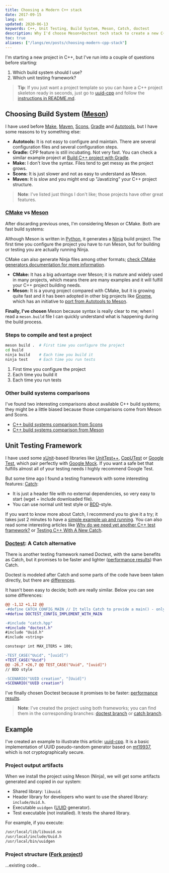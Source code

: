 ```yaml
---
title: Choosing a Modern C++ stack
date: 2017-09-15
lang: en
updated: 2020-06-13
keywords: C++, Unit Testing, Build System, Meson, Catch, doctest
description: Why I'd choose Meson+Doctest tech stack to create a new C++ project with a reusable and easy-to-run example.
toc: true
aliases: ["/langs/en/posts/choosing-modern-cpp-stack"]
---
```


I'm starting a new project in C++, but I've run into a couple of questions before starting:

1. Which build system should I use?  
2. Which unit testing framework?  

> **Tip**: If you just want a project template so you can have a C++ project skeleton ready in seconds, just go to [uuid-cpp](https://github.com/carlosvin/uuid-cpp) and follow the [instructions in README.md](https://github.com/carlosvin/uuid-cpp/blob/master/README.md).

## Choosing Build System ([Meson](https://mesonbuild.com/))

I have used before [Make](https://www.gnu.org/software/make/manual/make.html), [Maven](https://maven.apache.org/), [Scons](https://scons.org/), [Gradle](https://gradle.org/) and [Autotools](https://www.gnu.org/software/automake/manual/html_node/Autotools-Introduction.html), but I have some reasons to try something else:

- **Autotools:** It is not easy to configure and maintain. There are several configuration files and several configuration steps.
- **Gradle:** CPP feature is still incubating. Not very fast. You can check a similar example project at [Build C++ project with Gradle](/langs/en/posts/gradle-cpp).
- **Make:** I don't love the syntax. Files tend to get messy as the project grows.
- **Scons:** It is just slower and not as easy to understand as Meson.
- **Maven:** It is slow and you might end up "Javatizing" your C++ project structure.

> **Note**: I've listed just things I don't like; those projects have other great features.

### [CMake](https://cmake.org/) vs [Meson](https://mesonbuild.com/)

After discarding previous ones, I'm considering Meson or CMake. Both are fast build systems:

Although Meson is written in [Python](https://python.org/), it generates a [Ninja](https://ninja-build.org/) build project. The first time you configure the project you have to run Meson, but for building or testing you are actually running Ninja.

CMake can also generate Ninja files among other formats; [check CMake generators documentation for more information](https://cmake.org/cmake/help/latest/manual/cmake-generators.7.html).

- **CMake:** It has a big advantage over Meson; it is mature and widely used in many projects, which means there are many examples and it will fulfill your C++ project building needs.
- **Meson:** It is a young project compared with CMake, but it is growing quite fast and it has been adopted in other big projects like [Gnome](https://www.gnome.org/), which has an initiative to [port from Autotools to Meson](https://wiki.gnome.org/Initiatives/GnomeGoals/MesonPorting).

**Finally, I've chosen** Meson because syntax is really clear to me; when I read a `meson.build` file I can quickly understand what is happening during the build process.

### Steps to compile and test a project

```bash
meson build .  # First time you configure the project
cd build
ninja build    # Each time you build it
ninja test     # Each time you run tests
```

1. First time you configure the project  
2. Each time you build it  
3. Each time you run tests

### Other build systems comparisons

I've found two interesting comparisons about available C++ build systems; they might be a little biased because those comparisons come from Meson and Scons.

- [C++ build systems comparison from Scons](https://bitbucket.org/scons/scons/wiki/SconsVsOtherBuildTools)
- [C++ build systems comparison from Meson](https://mesonbuild.com/Simple-comparison.html)

## Unit Testing Framework

I have used some [xUnit](https://en.wikipedia.org/wiki/XUnit)-based libraries like [UnitTest++](https://github.com/unittest-cpp/unittest-cpp), [CppUTest](https://cpputest.github.io/) or [Google Test](https://github.com/google/googletest), which pair perfectly with [Google Mock](https://github.com/google/googletest/tree/master/googlemock). If you want a safe bet that fulfills almost all of your testing needs I highly recommend Google Test.

But some time ago I found a testing framework with some interesting features: [Catch](https://github.com/philsquared/Catch):

- It is just a header file with no external dependencies, so very easy to start (wget + include downloaded file).
- You can use normal unit test style or [BDD](https://en.wikipedia.org/wiki/Behavior-driven_development)-style.

If you want to know more about Catch, I recommend you to give it a try; it takes just 2 minutes to have a [simple example up and running](https://github.com/philsquared/Catch/blob/master/docs/tutorial.md#writing-tests). You can also read some interesting articles like [Why do we need yet another C++ test framework?](https://github.com/philsquared/Catch/blob/master/docs/why-catch.md) or [Testing C++ With A New Catch](https://blog.coldflake.com/posts/Testing-C++-with-a-new-Catch/).

### [Doctest](https://github.com/onqtam/doctest): A Catch alternative

There is another testing framework named Doctest, with the same benefits as Catch, but it promises to be faster and lighter ([performance results](/content/blog/serialization-java-serializable-externalizable.en.md)) than Catch.

Doctest is modeled after Catch and some parts of the code have been taken directly, but there are [differences](https://github.com/onqtam/doctest/blob/master/doc/markdown/faq.md#how-is-doctest-different-from-catch).

It hasn't been easy to decide; both are really similar. Below you can see some differences:

```diff
@@ -1,12 +1,12 @@
-#define CATCH_CONFIG_MAIN // It tells Catch to provide a main() - only do this in one cpp file
+#define DOCTEST_CONFIG_IMPLEMENT_WITH_MAIN

-#include "catch.hpp"
+#include "doctest.h"
#include "Uuid.h"
#include <string>

constexpr int MAX_ITERS = 100;

-TEST_CASE("Uuid", "[uuid]")
+TEST_CASE("Uuid")
@@ -26,7 +26,7 @@ TEST_CASE("Uuid", "[uuid]")
// BDD style

-SCENARIO("UUID creation", "[Uuid]")
+SCENARIO("UUID creation")
```

I've finally chosen Doctest because it promises to be faster: [performance results](/content/blog/serialization-java-serializable-externalizable.en.md).

> **Note**: I've created the project using both frameworks; you can find them in the corresponding branches: [doctest branch](https://github.com/carlosvin/uuid-cpp/tree/doctest) or [catch branch](https://github.com/carlosvin/uuid-cpp/tree/catch).

## Example

I've created an example to illustrate this article: [uuid-cpp](https://github.com/carlosvin/uuid-cpp). It is a basic implementation of UUID pseudo-random generator based on [mt19937](https://www.cplusplus.com/reference/random/mt19937), which is not cryptographically secure.

### Project output artifacts

When we install the project using Meson (Ninja), we will get some artifacts generated and copied in our system:

- Shared library: `libuuid`.
- Header library for developers who want to use the shared library: `include/Uuid.h`.
- Executable `uuidgen` ([UUID](https://en.wikipedia.org/wiki/Universally_unique_identifier) generator).
- Test executable (not installed). It tests the shared library.

For example, if you execute:

```bash
/usr/local/lib/libuuid.so
/usr/local/include/Uuid.h
/usr/local/bin/uuidgen
```

### Project structure ([Fork project](https://github.com/carlosvin/uuid-cpp))

...existing code...
